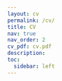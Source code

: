 ```yaml
---
layout: cv
permalink: /cv/
title: CV
nav: true
nav_order: 2
cv_pdf: cv.pdf
description:
toc:
  sidebar: left
---
```

